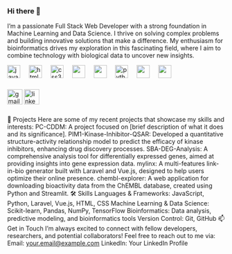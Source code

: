 ### Hi there 👋 

I’m a passionate Full Stack Web Developer with a strong foundation in Machine Learning and Data Science. I thrive on solving complex problems and building innovative solutions that make a difference. My enthusiasm for bioinformatics drives my exploration in this fascinating field, where I aim to combine technology with biological data to uncover new insights.

<div align="left">
  <img src="https://cdn.jsdelivr.net/gh/devicons/devicon/icons/javascript/javascript-original.svg" height="30" alt="javascript logo"  />
  <img width="12" />
  <img src="https://cdn.jsdelivr.net/gh/devicons/devicon/icons/html5/html5-original.svg" height="30" alt="html5 logo"  />
  <img width="12" />
  <img src="https://cdn.jsdelivr.net/gh/devicons/devicon/icons/css3/css3-original.svg" height="30" alt="css3 logo"  />
  <img width="12" />
  <img src="https://cdn.jsdelivr.net/gh/devicons/devicon@latest/icons/vuejs/vuejs-original.svg" height="30" />
  <img width="12" />
  <img src="https://cdn.jsdelivr.net/gh/devicons/devicon@latest/icons/laravel/laravel-original.svg" height="30" />
  <img width="12" />
  <img src="https://cdn.jsdelivr.net/gh/devicons/devicon/icons/python/python-original.svg" height="30" alt="python logo"  />
  <img width="12" />
  <img src="https://cdn.jsdelivr.net/gh/devicons/devicon@latest/icons/tensorflow/tensorflow-original.svg" height="30"  />
  <img width="12" />
  <img src="https://cdn.jsdelivr.net/gh/devicons/devicon@latest/icons/pandas/pandas-original-wordmark.svg" height="30" />
</div>

###

<div align="left">
  <a href="mailto:aramdonyaeeofficial@gmail.com"><img src="https://img.shields.io/static/v1?message=Gmail&logo=gmail&label=&color=D14836&logoColor=white&labelColor=&style=for-the-badge" height="35" alt="gmail logo"  /></a>
  <a href="https://www.linkedin.com/in/aram-donyaee"><img src="https://img.shields.io/static/v1?message=LinkedIn&logo=linkedin&label=&color=0077B5&logoColor=white&labelColor=&style=for-the-badge" height="35" alt="linkedin logo"  /></a>
</div>

###

🌟 Projects
Here are some of my recent projects that showcase my skills and interests:
PC-CDDM: A project focused on [brief description of what it does and its significance].
PIM1-Kinase-Inhibitor-QSAR: Developed a quantitative structure-activity relationship model to predict the efficacy of kinase inhibitors, enhancing drug discovery processes.
SBA-DEG-Analysis: A comprehensive analysis tool for differentially expressed genes, aimed at providing insights into gene expression data.
mylinx: A multi-features link-in-bio generator built with Laravel and Vue.js, designed to help users optimize their online presence.
chembl-explorer: A web application for downloading bioactivity data from the ChEMBL database, created using Python and Streamlit.
🛠️ Skills
Languages & Frameworks: JavaScript, Python, Laravel, Vue.js, HTML, CSS
Machine Learning & Data Science: Scikit-learn, Pandas, NumPy, TensorFlow
Bioinformatics: Data analysis, predictive modeling, and bioinformatics tools
Version Control: Git, GitHub
📫 Get in Touch
I’m always excited to connect with fellow developers, researchers, and potential collaborators! Feel free to reach out to me via:
Email: your.email@example.com
LinkedIn: Your LinkedIn Profile
